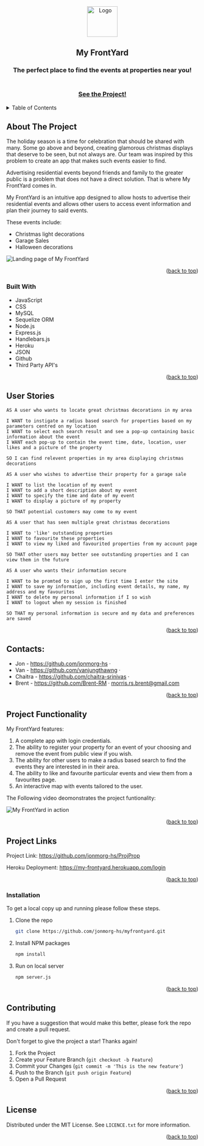<div id="top"></div>

<div align="center">
  <a href="https://github.com/jonmorg-hs/ProjProp">
    <img src="./public/images/logo.png" alt="Logo" width="80" height="80">
  </a>
  <h2>My FrontYard</h2>
  <h3>The perfect place to find the events at properties near you!<h3> 
  <br>
  <a href="https://my-frontyard.herokuapp.com/login">See the Project!</a>
</div>

<details>
  <summary>Table of Contents</summary>
  <ol>
    <li>
      <a href="#about-the-project">About The Project</a>
      <ul>
        <li><a href="#built-with">Built With</a></li>
      </ul>
    </li>
    <li><a href="#user-stories">User Stories</a></li>
    <li><a href="#contributors">Contacts</a></li>
    <li><a href="#proj-func">Project Functionality</a></li>
    <li><a href="#project-links">Project Links</a></li>
    <li><a href="#installation">Installation</a></li>
    <li><a href="#contrib">Contributions</a></li>
    <li><a href="#license">License</a></li>
  </ol>
</details>

<div id="about-the-project"></div>

## About The Project 

The holiday season is a time for celebration that should be shared with many. Some go above and beyond, creating glamorous christmas displays that deserve to be seen, but not always are. Our team was inspired by this problem to create an app that makes such events easier to find.

Advertising residential events beyond friends and family to the greater public is a problem that does not have a direct solution. That is where My FrontYard comes in.

My FrontYard is an intuitive app designed to allow hosts to advertise their residential events and allows other users to access event information and plan their journey to said events.

These events include:
- Christmas light decorations
- Garage Sales 
- Halloween decorations


![Landing page of My FrontYard](./public/images/MyFrontyard-hm-scs.png)

<p align="right">(<a href="#top">back to top</a>)</p>

<div id="built-with"></div>

### Built With 

- JavaScript
- CSS
- MySQL 
- Sequelize ORM
- Node.js 
- Express.js 
- Handlebars.js 
- Heroku
- JSON
- Github
- Third Party API's

<p align="right">(<a href="#top">back to top</a>)</p>

<div id="user-stories"></div>

## User Stories 

```
AS A user who wants to locate great christmas decorations in my area

I WANT to instigate a radius based search for properties based on my parameters centred on my location
I WANT to select each search result and see a pop-up containing basic information about the event 
I WANT each pop-up to contain the event time, date, location, user likes and a picture of the property 

SO I can find relevent properties in my area displaying christmas decorations
```

```
AS A user who wishes to advertise their property for a garage sale

I WANT to list the location of my event
I WANT to add a short description about my event
I WANT to specify the time and date of my event
I WANT to display a picture of my property

SO THAT potential customers may come to my event
```

```
AS A user that has seen multiple great christmas decorations 

I WANT to 'like' outstanding properties 
I WANT to favourite these properties
I WANT to view my liked and favourited properties from my account page

SO THAT other users may better see outstanding properties and I can view them in the future
```

```
AS A user who wants their information secure

I WANT to be promted to sign up the first time I enter the site
I WANT to save my information, including event details, my name, my address and my favourites
I WANT to delete my personal information if I so wish
I WANT to logout when my session is finished

SO THAT my personal information is secure and my data and preferences are saved
```
<p align="right">(<a href="#top">back to top</a>)</p>

<div id="contributors"></div>

## Contacts: 

- Jon - https://github.com/jonmorg-hs ·
- Van - https://github.com/vanjungthawng ·
- Chaitra - https://github.com/chaitra-srinivas ·
- Brent - https://github.com/Brent-RM · morris.rs.brent@gmail.com

<p align="right">(<a href="#top">back to top</a>)</p>

<div id="proj-func"></div>

## Project Functionality 

My FrontYard features:
1. A complete app with login credentials.
2. The ability to register your property for an event of your choosing and remove the event from public view if you wish.
3. The ability for other users to make a radius based search to find the events they are interested in in their area.
4. The ability to like and favourite particular events and view them from a favourites page.
5. An interactive map with events tailored to the user.

The Following video deomonstrates the project funtionality: 

![My FrontYard in action](./public/images/MFY-gif.gif)

<p align="right">(<a href="#top">back to top</a>)</p>

<div id="project-links"></div>

## Project Links 

Project Link: https://github.com/jonmorg-hs/ProjProp

Heroku Deployment: https://my-frontyard.herokuapp.com/login

<p align="right">(<a href="#top">back to top</a>)</p>

<div id="installation"></div>

### Installation

To get a local copy up and running please follow these steps.

1. Clone the repo
   ```sh
   git clone https://github.com/jonmorg-hs/myfrontyard.git
   ```
2. Install NPM packages
   ```sh
   npm install
   ```
3. Run on local server
   ```sh
   npm server.js
   ```

<p align="right">(<a href="#top">back to top</a>)</p>

<div id="contrib"></div>

## Contributing

If you have a suggestion that would make this better, please fork the repo and create a pull request.

Don't forget to give the project a star! Thanks again!

1. Fork the Project
2. Create your Feature Branch (`git checkout -b Feature`)
3. Commit your Changes (`git commit -m 'This is the new feature'`)
4. Push to the Branch (`git push origin Feature`)
5. Open a Pull Request

<p align="right">(<a href="#top">back to top</a>)</p>

<div id="licence"></div>

## License
Distributed under the MIT License. See `LICENCE.txt` for more information.

<p align="right">(<a href="#top">back to top</a>)</p>
